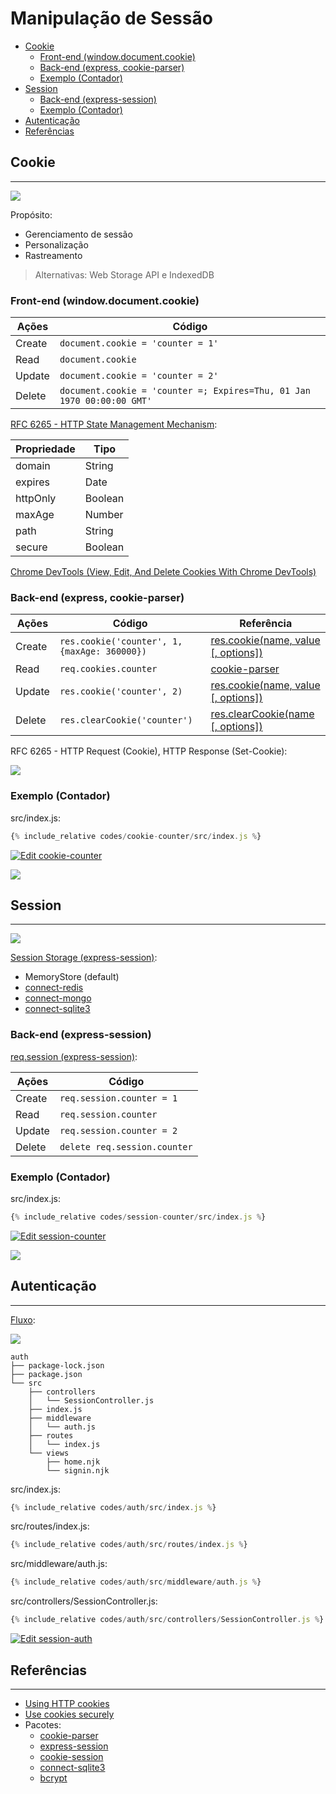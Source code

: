 # Manipulação de Sessão

  - [Cookie](#cookie)
    - [Front-end (window.document.cookie)](#front-end-windowdocumentcookie)
    - [Back-end (express, cookie-parser)](#back-end-express-cookie-parser)
    - [Exemplo (Contador)](#exemplo-contador)
  - [Session](#session)
    - [Back-end (express-session)](#back-end-express-session)
    - [Exemplo (Contador)](#exemplo-contador-1)
  - [Autenticação](#autenticação)
  - [Referências](#referências)

## Cookie

---

![](assets/cookie-data.png)

Propósito:
- Gerenciamento de sessão
- Personalização
- Rastreamento

> Alternativas: Web Storage API e IndexedDB

### Front-end (window.document.cookie)

| Ações  | Código                                                                 |
| ------ | ---------------------------------------------------------------------- |
| Create | `document.cookie = 'counter = 1'`                                      |
| Read   | `document.cookie`                                                      |
| Update | `document.cookie = 'counter = 2'`                                      |
| Delete | `document.cookie = 'counter =; Expires=Thu, 01 Jan 1970 00:00:00 GMT'` |

[RFC 6265 - HTTP State Management Mechanism](https://tools.ietf.org/html/rfc6265):

| Propriedade | Tipo              |
| ----------- | ----------------- |
| domain      | String            |
| expires     | Date              |
| httpOnly    | Boolean           |
| maxAge      | Number            |
| path        | String            |
| secure      | Boolean           |

[Chrome DevTools (View, Edit, And Delete Cookies With Chrome DevTools)](https://developers.google.com/web/tools/chrome-devtools/storage/cookies)

### Back-end (express, cookie-parser)

| Ações  | Código                                       | Referência                                                                               |
| ------ | -------------------------------------------- | ---------------------------------------------------------------------------------------- |
| Create | `res.cookie('counter', 1, {maxAge: 360000})` | [res.cookie(name, value [, options])](http://expressjs.com/en/5x/api.html#res.cookie)    |
| Read   | `req.cookies.counter`                        | [cookie-parser](https://github.com/expressjs/cookie-parser)                              |
| Update | `res.cookie('counter', 2)`                   | [res.cookie(name, value [, options])](http://expressjs.com/en/5x/api.html#res.cookie)    |
| Delete | `res.clearCookie('counter')`                 | [res.clearCookie(name [, options])](http://expressjs.com/en/5x/api.html#res.clearCookie) |

RFC 6265 - HTTP Request (Cookie), HTTP Response (Set-Cookie):

![](assets/cookie-flow.png)

### Exemplo (Contador)

src/index.js:

```js
{% include_relative codes/cookie-counter/src/index.js %}
```

[![Edit cookie-counter](https://codesandbox.io/static/img/play-codesandbox.svg)](https://codesandbox.io/s/heuristic-morning-0rksr?fontsize=14&hidenavigation=1&theme=dark)

![](assets/cookie-counter.png)

## Session

---

![](assets/session-data.png)

[Session Storage (express-session)](https://github.com/expressjs/session#compatible-session-stores):

- MemoryStore (default)
- [connect-redis](https://github.com/tj/connect-redis#readme)
- [connect-mongo](https://github.com/jdesboeufs/connect-mongo#readme)
- [connect-sqlite3](https://github.com/rawberg/connect-sqlite3#readme)

### Back-end (express-session)

[req.session (express-session)](https://github.com/expressjs/session#readme):

| Ações  | Código                       |
| ------ | ---------------------------- |
| Create | `req.session.counter = 1`    |
| Read   | `req.session.counter`        |
| Update | `req.session.counter = 2`    |
| Delete | `delete req.session.counter` |

### Exemplo (Contador)

src/index.js:

```js
{% include_relative codes/session-counter/src/index.js %}
```

[![Edit session-counter](https://codesandbox.io/static/img/play-codesandbox.svg)](https://codesandbox.io/s/festive-heyrovsky-ymk52?fontsize=14&hidenavigation=1&theme=dark)

![](assets/session-counter.png)

## Autenticação

---

[Fluxo](assets/auth-request.png):

![](assets/auth-flow.png)

```
auth
├── package-lock.json
├── package.json
└── src
    ├── controllers
    │   └── SessionController.js
    ├── index.js
    ├── middleware
    │   └── auth.js
    ├── routes
    │   └── index.js
    └── views
        ├── home.njk
        └── signin.njk
```

src/index.js:

```js
{% include_relative codes/auth/src/index.js %}
```

src/routes/index.js:

```js
{% include_relative codes/auth/src/routes/index.js %}
```

src/middleware/auth.js:

```js
{% include_relative codes/auth/src/middleware/auth.js %}
```

src/controllers/SessionController.js:

```js
{% include_relative codes/auth/src/controllers/SessionController.js %}
```

[![Edit session-auth](https://codesandbox.io/static/img/play-codesandbox.svg)](https://codesandbox.io/s/nice-poincare-jn9fm?fontsize=14&hidenavigation=1&theme=dark)

## Referências

---

- [Using HTTP cookies](https://developer.mozilla.org/en-US/docs/Web/HTTP/Cookies)
- [Use cookies securely](https://expressjs.com/en/advanced/best-practice-security.html#use-cookies-securely)
- Pacotes:
  - [cookie-parser](https://github.com/expressjs/cookie-parser#readme)
  - [express-session](https://github.com/expressjs/session#readme)
  - [cookie-session](http://expressjs.com/en/resources/middleware/cookie-session.html)
  - [connect-sqlite3](https://github.com/rawberg/connect-sqlite3#readme)
  - [bcrypt](https://github.com/kelektiv/node.bcrypt.js#readme)
